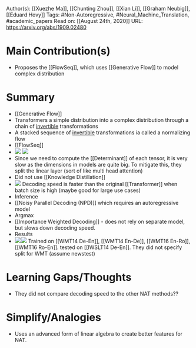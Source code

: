 Author(s): [[Xuezhe Ma]], [[Chunting Zhou]], [[Xian Li]], [[Graham Neubig]], [[Eduard Hovy]]
Tags: #Non-Autoregressive, #Neural_Machine_Translation, #academic_papers
Read on: [[August 24th, 2020]]
URL: https://arxiv.org/abs/1909.02480
# Main Contribution(s)
- Proposes the [[FlowSeq]], which uses [[Generative Flow]] to model complex distribution
# Summary
- [[Generative Flow]]
- Transformers a simple distribution into a complex distribution through a chain of [invertible]([[Invertibility]]) transformations
- A stacked sequence of [invertible]([[Invertibility]]) transformations ia called a normalizing flow
- [[FlowSeq]]
- ![](https://firebasestorage.googleapis.com/v0/b/firescript-577a2.appspot.com/o/imgs%2Fapp%2FPaperReadings%2FuXFtpLLmwT.png?alt=media&token=ea8e5252-a570-46d3-8176-16589c303652) ![](https://firebasestorage.googleapis.com/v0/b/firescript-577a2.appspot.com/o/imgs%2Fapp%2FPaperReadings%2FJycIPH8Z3e.png?alt=media&token=4a948697-d9ac-44c8-94a6-7d8f8725de6f)
- Since we need to compute the [[Determinant]] of each tensor, it is very slow as the dimensions in models are quite big. To mitigate this, they split the linear layer (sort of like multi head attention)
- Did not use [[Knowledge Distillation]]
- ![](https://firebasestorage.googleapis.com/v0/b/firescript-577a2.appspot.com/o/imgs%2Fapp%2FPaperReadings%2FCgORk7xsC0.png?alt=media&token=16174481-8175-4141-9691-1db480afae30) Decoding speed is faster than the original [[Transformer]] when batch size is high (maybe good for large use cases)
- Inference
- [[Noisy Parallel Decoding (NPD)]] which requires an autoregressive model
- Argmax
- [[Importance Weighted Decoding]] - does not rely on separate model, but slows down decoding speed.
- Results
- ![](https://firebasestorage.googleapis.com/v0/b/firescript-577a2.appspot.com/o/imgs%2Fapp%2FPaperReadings%2FCwi44ar11h.png?alt=media&token=83889b65-42f8-4203-87de-d20b98432822)![](https://firebasestorage.googleapis.com/v0/b/firescript-577a2.appspot.com/o/imgs%2Fapp%2FPaperReadings%2FUj_jgd3Bg6.png?alt=media&token=2b4ca96d-0e92-49da-a954-8a78cd9619b5)
Trained on [[WMT14 De-En]], [[WMT14 En-De]], [[WMT16 En-Ro]], [[WMT16 Ro-En]]. tested on [[IWSLT14 De-En]]. They did not specify split for WMT (assume newstest)
# Learning Gaps/Thoughts
- They did not compare decoding speed to the other NAT methods??
# Simplify/Analogies
- Uses an advanced form of linear algebra to create better features for NAT.
